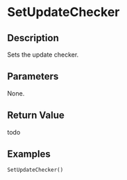 # SetUpdateChecker

## Description
Sets the update checker.

## Parameters
None.

## Return Value
todo

## Examples
```
SetUpdateChecker()
```